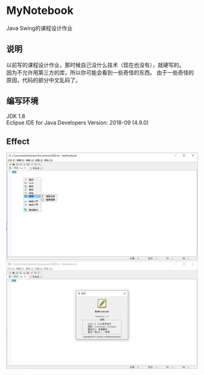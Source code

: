 # MyNotebook
Java Swing的课程设计作业

## 说明
以前写的课程设计作业，那时候自己没什么技术（现在也没有），就硬写的。  
因为不允许用第三方的库，所以你可能会看到一些奇怪的东西。 
由于一些奇怪的原因，代码的部分中文乱码了。

## 编写环境
JDK 1.8  
Eclipse IDE for Java Developers Version: 2018-09 (4.9.0)

## Effect
![](https://raw.githubusercontent.com/Coyamo/MyNotebook/master/pic/1.png)  
![](https://raw.githubusercontent.com/Coyamo/MyNotebook/master/pic/2.jpg)
